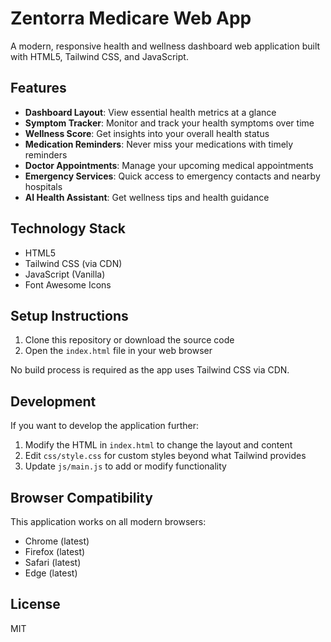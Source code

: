 # Zentorra Medicare Web App

A modern, responsive health and wellness dashboard web application built with HTML5, Tailwind CSS, and JavaScript.

## Features

- **Dashboard Layout**: View essential health metrics at a glance
- **Symptom Tracker**: Monitor and track your health symptoms over time
- **Wellness Score**: Get insights into your overall health status
- **Medication Reminders**: Never miss your medications with timely reminders
- **Doctor Appointments**: Manage your upcoming medical appointments
- **Emergency Services**: Quick access to emergency contacts and nearby hospitals
- **AI Health Assistant**: Get wellness tips and health guidance

## Technology Stack

- HTML5
- Tailwind CSS (via CDN)
- JavaScript (Vanilla)
- Font Awesome Icons

## Setup Instructions

1. Clone this repository or download the source code
2. Open the `index.html` file in your web browser

No build process is required as the app uses Tailwind CSS via CDN.

## Development

If you want to develop the application further:

1. Modify the HTML in `index.html` to change the layout and content
2. Edit `css/style.css` for custom styles beyond what Tailwind provides
3. Update `js/main.js` to add or modify functionality

## Browser Compatibility

This application works on all modern browsers:
- Chrome (latest)
- Firefox (latest)
- Safari (latest)
- Edge (latest)

## License

MIT 